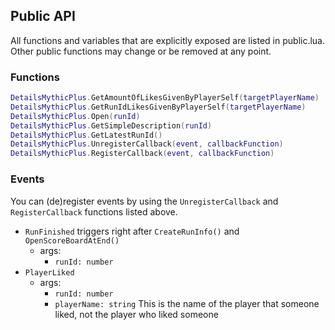 ## Public API

All functions and variables that are explicitly exposed are listed in public.lua. Other public functions may change or be removed at any point.

### Functions

```lua
DetailsMythicPlus.GetAmountOfLikesGivenByPlayerSelf(targetPlayerName)
DetailsMythicPlus.GetRunIdLikesGivenByPlayerSelf(targetPlayerName)
DetailsMythicPlus.Open(runId)
DetailsMythicPlus.GetSimpleDescription(runId)
DetailsMythicPlus.GetLatestRunId()
DetailsMythicPlus.UnregisterCallback(event, callbackFunction)
DetailsMythicPlus.RegisterCallback(event, callbackFunction)
```

### Events

You can (de)register events by using the `UnregisterCallback` and `RegisterCallback` functions listed above.

- `RunFinished` triggers right after `CreateRunInfo()` and `OpenScoreBoardAtEnd()`
  - args:
    - `runId: number`
- `PlayerLiked`
  - args:
    - `runId: number`
    - `playerName: string` This is the name of the player that someone liked, not the player who liked someone
